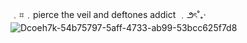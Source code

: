    ﹒⌗﹒pierce the veil and deftones addict ﹒౨ৎ˚₊‧
![Dcoeh7k-54b75797-5aff-4733-ab99-53bcc625f7d8](https://github.com/user-attachments/assets/b39ef01f-f8ad-4475-b6c8-9390c47978b7)
